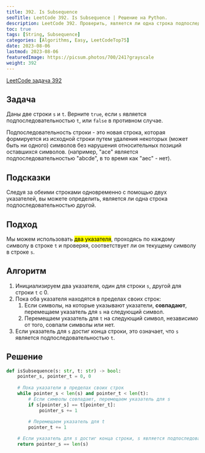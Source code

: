 ```yaml
---
title: 392. Is Subsequence
seoTitle: LeetCode 392. Is Subsequence | Решение на Python.
description: LeetCode 392. Проверить, является ли одна строка подпоследовательностью другой.
toc: true
tags: [String, Subsequence]
categories: [Algorithms, Easy, LeetCodeTop75]
date: 2023-08-06
lastmod: 2023-08-06
featuredImage: https://picsum.photos/700/241?grayscale
weight: 392
---
```


[LeetCode задача 392](https://leetcode.com/problems/is-subsequence/)

## Задача

Даны две строки `s` и `t`. Верните `true`, если `s` является подпоследовательностью `t`, или `false` в противном случае.

Подпоследовательность строки - это новая строка, которая формируется из исходной строки путем удаления некоторых (может быть ни одного) символов без нарушения относительных позиций оставшихся символов. (например, "ace" является подпоследовательностью "abcde", в то время как "aec" - нет).

## Подсказки

Следуя за обеими строками одновременно с помощью двух указателей, вы можете определить, является ли одна строка подпоследовательностью другой.

## Подход

Мы можем использовать <mark>два указателя</mark>, проходясь по каждому символу в строке `t` и проверяя, соответствует ли он текущему символу в строке `s`.

## Алгоритм

1. Инициализируем два указателя, один для строки `s`, другой для строки `t` с 0.
2. Пока оба указателя находятся в пределах своих строк:
   1. Если символы, на которые указывают указатели, **совпадают**, перемещаем указатель для `s` на следующий символ.
   2. Перемещаем указатель для `t` на следующий символ, независимо от того, совпали символы или нет.
3. Если указатель для `s` достиг конца строки, это означает, что `s` является подпоследовательностью `t`.

## Решение

```python
def isSubsequence(s: str, t: str) -> bool:
    pointer_s, pointer_t = 0, 0
    
    # Пока указатели в пределах своих строк
    while pointer_s < len(s) and pointer_t < len(t):
        # Если символы совпадают, перемещаем указатель для s
        if s[pointer_s] == t[pointer_t]:
            pointer_s += 1
        
        # Перемещаем указатель для t
        pointer_t += 1

    # Если указатель для s достиг конца строки, s является подпоследовательностью t
    return pointer_s == len(s)
```
